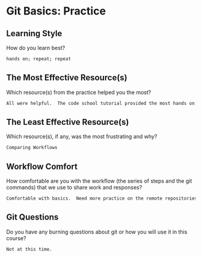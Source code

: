 # Git Basics: Practice

## Learning Style

How do you learn best?

```md
hands on; repeat; repeat
```

## The Most Effective Resource(s)

Which resource(s) from the practice helped you the most?

```md
All were helpful.  The code school tutorial provided the most hands on.
```

## The Least Effective Resource(s)

Which resource(s), if any, was the most frustrating and why?

```md
Comparing Workflows
```

## Workflow Comfort

How comfortable are you with the workflow (the series of steps and the git
commands) that we use to share work and responses?

```md
Comfortable with basics.  Need more practice on the remote repositories.
```

## Git Questions

Do you have any burning questions about git or how you will use it in this
course?

```md
Not at this time.
```
